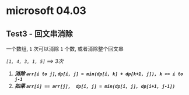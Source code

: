 # microsoft 04.03

## Test3 - 回文串消除

 一个数组, `1` 次可以消除 `1` 个数, 或者消除整个回文串  
 
 *`[1, 4, 3, 1, 5]` ==> 3次* 

1. ***消除 `arr[i to j]`, `dp[i, j] = min(dp[i, k] + dp[k+1, j]), k <= i to j-1`***
2. ***如果 `arr[i] == arr[j],  dp[i, j] = min(dp[i, j], dp[i+1, j-1])`***